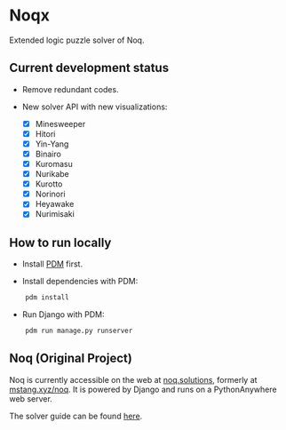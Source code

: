 # Noqx

Extended logic puzzle solver of Noq.

## Current development status

- Remove redundant codes.

- New solver API with new visualizations:

  - [x] Minesweeper
  - [x] Hitori
  - [x] Yin-Yang
  - [x] Binairo
  - [x] Kuromasu
  - [x] Nurikabe
  - [x] Kurotto
  - [x] Norinori
  - [x] Heyawake
  - [x] Nurimisaki

## How to run locally

- Install [PDM](https://pdm-project.org/latest/) first.

- Install dependencies with PDM:

```bash
    pdm install
```

- Run Django with PDM:

```bash
    pdm run manage.py runserver
```

## Noq (Original Project)

Noq is currently accessible on the web at [noq.solutions](https://www.noq.solutions/), formerly at [mstang.xyz/noq](https://www.mstang.xyz/noq). It is powered by Django and runs on a PythonAnywhere web server.

The solver guide can be found [here](./solvers/utils/README.md).
